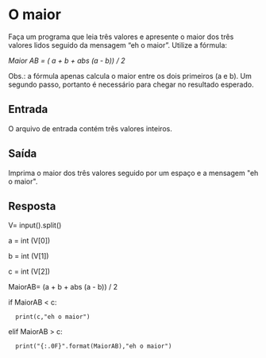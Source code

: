 # O maior

Faça um programa que leia três valores e apresente o maior dos três valores lidos seguido da mensagem “eh o maior”. Utilize a fórmula:

*Maior AB = ( a + b + abs (a - b)) / 2*

Obs.: a fórmula apenas calcula o maior entre os dois primeiros (a e b). Um segundo passo, portanto é necessário para chegar no resultado esperado.

## Entrada

O arquivo de entrada contém três valores inteiros.

## Saída

Imprima o maior dos três valores seguido por um espaço e a mensagem "eh o maior".

## Resposta

V= input().split()

a = int (V[0])

b = int (V[1])

c = int (V[2])

MaiorAB= (a + b + abs (a - b)) / 2

if MaiorAB < c:

      print(c,"eh o maior")

elif MaiorAB > c:

      print("{:.0F}".format(MaiorAB),"eh o maior")